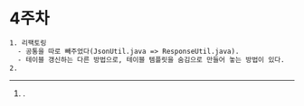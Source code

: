 4주차
=====
```txt
1. 리팩토링
  - 공통을 따로 빼주었다(JsonUtil.java => ResponseUtil.java).
  - 테이블 갱신하는 다른 방법으로, 테이블 템플릿을 숨김으로 만들어 놓는 방법이 있다.
2. 
```

- - -
1. .